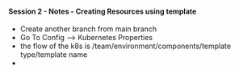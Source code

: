 #### Session 2 - Notes - Creating Resources using template

- Create another branch from main branch
- Go To Config --> Kubernetes Properties
- the flow of the k8s is /team/environment/components/template type/template name
- 